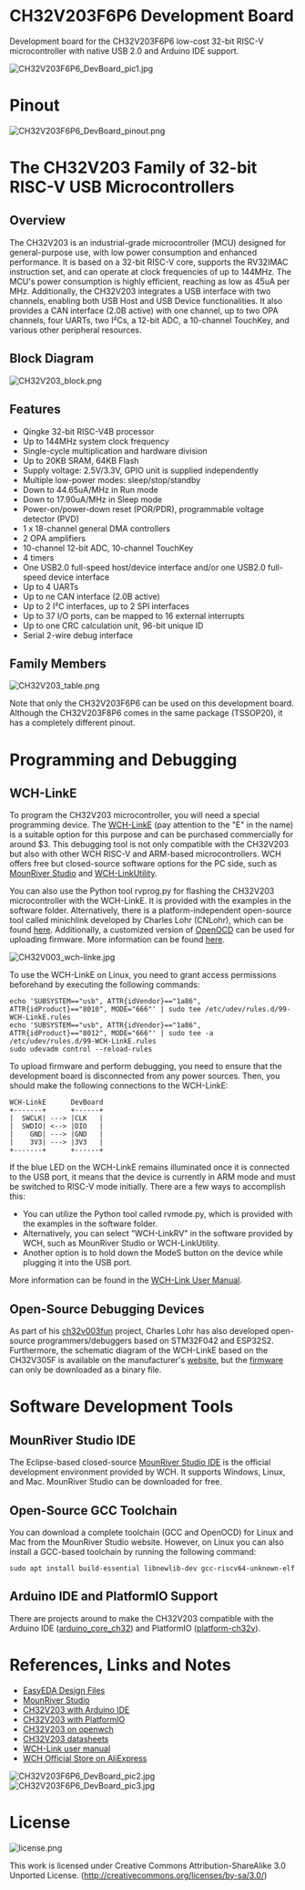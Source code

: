 # CH32V203F6P6 Development Board
Development board for the CH32V203F6P6 low-cost 32-bit RISC-V microcontroller with native USB 2.0 and Arduino IDE support.

![CH32V203F6P6_DevBoard_pic1.jpg](https://raw.githubusercontent.com/wagiminator/Development-Boards/main/CH32V203F6P6_DevBoard/documentation/CH32V203F6P6_DevBoard_pic1.jpg)

# Pinout
![CH32V203F6P6_DevBoard_pinout.png](https://raw.githubusercontent.com/wagiminator/Development-Boards/main/CH32V203F6P6_DevBoard/documentation/CH32V203F6P6_DevBoard_pinout.png)

# The CH32V203 Family of 32-bit RISC-V USB Microcontrollers
## Overview
The CH32V203 is an industrial-grade microcontroller (MCU) designed for general-purpose use, with low power consumption and enhanced performance. It is based on a 32-bit RISC-V core, supports the RV32IMAC instruction set, and can operate at clock frequencies of up to 144MHz. The MCU's power consumption is highly efficient, reaching as low as 45uA per MHz. Additionally, the CH32V203 integrates a USB interface with two channels, enabling both USB Host and USB Device functionalities. It also provides a CAN interface (2.0B active) with one channel, up to two OPA channels, four UARTs, two I²Cs, a 12-bit ADC, a 10-channel TouchKey, and various other peripheral resources.

## Block Diagram
![CH32V203_block.png](https://raw.githubusercontent.com/wagiminator/Development-Boards/main/CH32V203F6P6_DevBoard/documentation/CH32V203_block.png)

## Features
- Qingke 32-bit RISC-V4B processor
- Up to 144MHz system clock frequency
- Single-cycle multiplication and hardware division
- Up to 20KB SRAM, 64KB Flash
- Supply voltage: 2.5V/3.3V, GPIO unit is supplied independently
- Multiple low-power modes: sleep/stop/standby
- Down to 44.65uA/MHz in Run mode
- Down to 17.90uA/MHz in Sleep mode
- Power-on/power-down reset (POR/PDR), programmable voltage detector (PVD)
- 1 x 18-channel general DMA controllers
- 2 OPA amplifiers
- 10-channel 12-bit ADC, 10-channel TouchKey
- 4 timers
- One USB2.0 full-speed host/device interface and/or one USB2.0 full-speed device interface
- Up to 4 UARTs
- Up to ne CAN interface (2.0B active)
- Up to 2 I²C interfaces, up to 2 SPI interfaces
- Up to 37 I/O ports, can be mapped to 16 external interrupts
- Up to one CRC calculation unit, 96-bit unique ID
- Serial 2-wire debug interface

## Family Members
![CH32V203_table.png](https://raw.githubusercontent.com/wagiminator/Development-Boards/main/CH32V203F6P6_DevBoard/documentation/CH32V203_table.png)

Note that only the CH32V203F6P6 can be used on this development board. Although the CH32V203F8P6 comes in the same package (TSSOP20), it has a completely different pinout.

# Programming and Debugging
## WCH-LinkE
To program the CH32V203 microcontroller, you will need a special programming device. The [WCH-LinkE](http://www.wch-ic.com/products/WCH-Link.html) (pay attention to the "E" in the name) is a suitable option for this purpose and can be purchased commercially for around $3. This debugging tool is not only compatible with the CH32V203 but also with other WCH RISC-V and ARM-based microcontrollers. WCH offers free but closed-source software options for the PC side, such as [MounRiver Studio](http://www.mounriver.com/) and [WCH-LinkUtility](https://www.wch.cn/downloads/WCH-LinkUtility_ZIP.html).

You can also use the Python tool rvprog.py for flashing the CH32V203 microcontroller with the WCH-LinkE. It is provided with the examples in the software folder. Alternatively, there is a platform-independent open-source tool called minichlink developed by Charles Lohr (CNLohr), which can be found [here](https://github.com/cnlohr/ch32v003fun/tree/master/minichlink). Additionally, a customized version of [OpenOCD](https://github.com/karlp/openocd-hacks) can be used for uploading firmware. More information can be found [here](https://github.com/wuxx/nanoCH32V003).

![CH32V003_wch-linke.jpg](https://raw.githubusercontent.com/wagiminator/Development-Boards/main/CH32V003F4P6_DevBoard/documentation/CH32V003_wch-linke.jpg)

To use the WCH-LinkE on Linux, you need to grant access permissions beforehand by executing the following commands:
```
echo 'SUBSYSTEM=="usb", ATTR{idVendor}=="1a86", ATTR{idProduct}=="8010", MODE="666"' | sudo tee /etc/udev/rules.d/99-WCH-LinkE.rules
echo 'SUBSYSTEM=="usb", ATTR{idVendor}=="1a86", ATTR{idProduct}=="8012", MODE="666"' | sudo tee -a /etc/udev/rules.d/99-WCH-LinkE.rules
sudo udevadm control --reload-rules
```

To upload firmware and perform debugging, you need to ensure that the development board is disconnected from any power sources. Then, you should make the following connections to the WCH-LinkE:

```
WCH-LinkE      DevBoard
+-------+      +------+
|  SWCLK| ---> |CLK   |
|  SWDIO| <--> |DIO   |
|    GND| ---> |GND   |
|    3V3| ---> |3V3   |
+-------+      +------+
```

If the blue LED on the WCH-LinkE remains illuminated once it is connected to the USB port, it means that the device is currently in ARM mode and must be switched to RISC-V mode initially. There are a few ways to accomplish this:
- You can utilize the Python tool called rvmode.py, which is provided with the examples in the software folder.
- Alternatively, you can select "WCH-LinkRV" in the software provided by WCH, such as MounRiver Studio or WCH-LinkUtility.
- Another option is to hold down the ModeS button on the device while plugging it into the USB port.

More information can be found in the [WCH-Link User Manual](http://www.wch-ic.com/downloads/WCH-LinkUserManual_PDF.html).

## Open-Source Debugging Devices
As part of his [ch32v003fun](https://github.com/cnlohr/ch32v003fun) project, Charles Lohr has also developed open-source programmers/debuggers based on STM32F042 and ESP32S2. Furthermore, the schematic diagram of the WCH-LinkE based on the CH32V305F is available on the manufacturer's [website](https://www.wch.cn/products/WCH-Link.html), but the [firmware](https://github.com/openwch/ch32v003) can only be downloaded as a binary file.

# Software Development Tools
## MounRiver Studio IDE
The Eclipse-based closed-source [MounRiver Studio IDE](http://www.mounriver.com/) is the official development environment provided by WCH. It supports Windows, Linux, and Mac. MounRiver Studio can be downloaded for free.

## Open-Source GCC Toolchain
You can download a complete toolchain (GCC and OpenOCD) for Linux and Mac from the MounRiver Studio website. However, on Linux you can also install a GCC-based toolchain by running the following command:

```
sudo apt install build-essential libnewlib-dev gcc-riscv64-unknown-elf
```

## Arduino IDE and PlatformIO Support
There are projects around to make the CH32V203 compatible with the Arduino IDE ([arduino_core_ch32](https://github.com/openwch/arduino_core_ch32)) and PlatformIO ([platform-ch32v](https://github.com/Community-PIO-CH32V/platform-ch32v)).

# References, Links and Notes
- [EasyEDA Design Files](https://oshwlab.com/wagiminator)
- [MounRiver Studio](http://www.mounriver.com/)
- [CH32V203 with Arduino IDE](https://github.com/openwch/arduino_core_ch32)
- [CH32V203 with PlatformIO](https://github.com/Community-PIO-CH32V/platform-ch32v)
- [CH32V203 on openwch](https://github.com/openwch/ch32v203)
- [CH32V203 datasheets](http://www.wch-ic.com/products/CH32V203.html)
- [WCH-Link user manual](http://www.wch-ic.com/downloads/WCH-LinkUserManual_PDF.html)
- [WCH Official Store on AliExpress](https://wchofficialstore.aliexpress.com)

![CH32V203F6P6_DevBoard_pic2.jpg](https://raw.githubusercontent.com/wagiminator/Development-Boards/main/CH32V203F6P6_DevBoard/documentation/CH32V203F6P6_DevBoard_pic2.jpg)
![CH32V203F6P6_DevBoard_pic3.jpg](https://raw.githubusercontent.com/wagiminator/Development-Boards/main/CH32V203F6P6_DevBoard/documentation/CH32V203F6P6_DevBoard_pic3.jpg)

# License

![license.png](https://i.creativecommons.org/l/by-sa/3.0/88x31.png)

This work is licensed under Creative Commons Attribution-ShareAlike 3.0 Unported License. 
(http://creativecommons.org/licenses/by-sa/3.0/)
